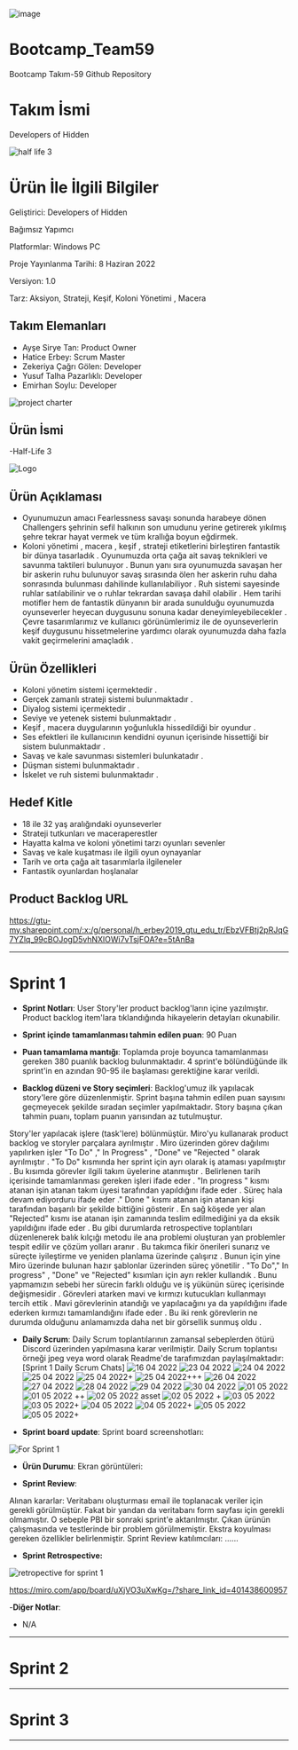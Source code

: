 
![image](https://user-images.githubusercontent.com/80157890/166660531-00b91a4f-ce5f-4bf3-abf5-4ae84620d424.png)


# Bootcamp_Team59
Bootcamp Takım-59 Github Repository
# **Takım İsmi**

Developers of Hidden 

![half life 3](https://user-images.githubusercontent.com/80157890/166817652-27a88400-0250-462a-8cb2-cea1ae1032b1.jpg)



# Ürün İle İlgili Bilgiler
Geliştirici: Developers of Hidden

Bağımsız Yapımcı 

Platformlar: Windows PC

Proje Yayınlanma Tarihi: 8 Haziran 2022

Versiyon: 1.0

Tarz: Aksiyon, Strateji, Keşif, Koloni Yönetimi , Macera 

## Takım Elemanları

- Ayşe Sirye Tan: Product Owner
- Hatice Erbey: Scrum Master
- Zekeriya Çağrı Gölen: Developer
- Yusuf Talha Pazarlıklı: Developer
- Emirhan Soylu: Developer



![project charter](https://user-images.githubusercontent.com/80157890/166656473-cbbaa730-09ce-4ca6-89e7-e4e6263e53e7.png)




## Ürün İsmi

-Half-Life 3


![Logo](https://user-images.githubusercontent.com/80157890/166570132-88d42174-96cf-43f0-9777-b7cc8db63c62.png)


## Ürün Açıklaması

- Oyunumuzun amacı Fearlessness savaşı sonunda harabeye dönen Challengers şehrinin sefil halkının son umudunu yerine getirerek yıkılmış şehre tekrar hayat vermek ve tüm krallığa boyun eğdirmek. 
- Koloni yönetimi , macera , keşif , strateji etiketlerini birleştiren fantastik bir dünya tasarladık . Oyunumuzda orta çağa ait savaş teknikleri ve savunma taktileri bulunuyor . Bunun yanı sıra oyunumuzda savaşan her bir askerin ruhu bulunuyor savaş sırasında ölen her askerin ruhu daha sonrasında bulunması dahilinde kullanılabiliyor . Ruh sistemi sayesinde ruhlar satılabilinir ve o ruhlar tekrardan savaşa dahil olabilir . Hem tarihi motifler hem de fantastik dünyanın bir arada sunulduğu oyunumuzda oyunseverler heyecan duygusunu sonuna kadar deneyimleyebilecekler . Çevre tasarımlarımız ve kullanıcı görünümlerimiz ile de oyunseverlerin keşif duygusunu hissetmelerine yardımcı olarak oyunumuzda daha fazla vakit geçirmelerini amaçladık . 
 

## Ürün Özellikleri

- Koloni yönetim sistemi içermektedir . 
- Gerçek zamanlı strateji sistemi bulunmaktadır . 
- Diyalog sistemi içermektedir . 
- Seviye ve yetenek sistemi bulunmaktadır . 
- Keşif , macera duygularının yoğunlukla hissedildiği bir oyundur . 
- Ses efektleri ile kullanıcının kendidni oyunun içerisinde hissettiği bir sistem bulunmaktadır . 
- Savaş ve kale savunması sistemleri bulunkatadır . 
- Düşman sistemi bulunmaktadır . 
- İskelet ve ruh sistemi bulunmaktadır . 

## Hedef Kitle

- 18 ile 32 yaş aralığındaki oyunseverler 
- Strateji tutkunları ve maceraperestler  
- Hayatta kalma ve koloni yönetimi tarzı oyunları sevenler 
- Savaş ve kale kuşatması ile ilgili oyun oynayanlar 
- Tarih ve orta çağa ait tasarımlarla ilgileneler 
- Fantastik oyunlardan hoşlanalar 

## Product Backlog URL

https://gtu-my.sharepoint.com/:x:/g/personal/h_erbey2019_gtu_edu_tr/EbzVFBtj2pRJqG7YZlq_99cBOJogD5vhNXlOWi7vTsjFOA?e=5tAnBa


---

# Sprint 1

- **Sprint Notları**: User Story'ler product backlog'ların içine yazılmıştır. Product backlog item'lara tıklandığında hikayelerin detayları okunabilir.

- **Sprint içinde tamamlanması tahmin edilen puan**: 90 Puan

- **Puan tamamlama mantığı**: Toplamda proje boyunca tamamlanması gereken 380 puanlık backlog bulunmaktadır. 4 sprint'e bölündüğünde ilk sprint'in en azından 90-95 ile başlaması gerektiğine karar verildi.

- **Backlog düzeni ve Story seçimleri**: Backlog'umuz ilk yapılacak story'lere göre düzenlenmiştir. Sprint başına tahmin edilen puan sayısını geçmeyecek şekilde sıradan seçimler yapılmaktadır. Story başına çıkan tahmin puanı, toplam puanın yarısından az tutulmuştur. 

Story'ler yapılacak işlere (task'lere) bölünmüştür. Miro'yu kullanarak product backlog ve storyler parçalara ayrılmıştır  . Miro üzerinden görev dağılımı yapılırken işler "To Do" ," In Progress" , "Done" ve "Rejected " olarak ayrılmıştır . "To Do" kısmında her sprint için ayrı olarak iş ataması yapılmıştır . Bu kısımda görevler ilgili takım üyelerine atanmıştır . Belirlenen tarih içerisinde tamamlanması gereken işleri ifade eder . "In progress " kısmı atanan işin atanan takım üyesi tarafından yapıldığını ifade eder . Süreç hala devam ediyorduru ifade eder ." Done " kısmı atanan işin atanan kişi tarafından başarılı bir şekilde bittiğini gösterir . En sağ köşede yer alan "Rejected"  kısmı ise atanan işin zamanında teslim edilmediğini ya da eksik yapıldığını ifade eder . Bu gibi durumlarda retrospective toplantıları düzenlenerek balık kılçığı metodu ile ana problemi oluşturan yan problemler tespit edilir ve çözüm yolları aranır . Bu takımca fikir önerileri sunarız ve süreçte iyileştirme ve yeniden planlama üzerinde çalışırız . Bunun için yine Miro üzerinde bulunan hazır şablonlar üzerinden süreç yönetilir . "To Do"," In progress" , "Done" ve "Rejected" kısımları için ayrı rekler kullandık . Bunu yapmamızın sebebi her sürecin farklı olduğu ve iş yükünün süreç içerisinde değişmesidir . Görevleri atarken mavi ve kırmızı kutucukları kullanmayı tercih ettik . Mavi görevlerinin atandığı ve yapılacağını ya da yapıldığını ifade ederken kırmızı tamamlandığını ifade eder . Bu iki renk görevlerin ne durumda olduğunu anlamamızda daha net bir görsellik sunmuş oldu . 

- **Daily Scrum**: Daily Scrum toplantılarının zamansal sebeplerden ötürü Discord üzerinden yapılmasına karar verilmiştir. Daily Scrum toplantısı örneği jpeg veya word olarak Readme'de tarafımızdan paylaşılmaktadır: [Sprint 1 Daily Scrum Chats]
![16 04 2022](https://user-images.githubusercontent.com/80157890/166572267-f879399c-6f77-4bb6-80d0-6971e2013ab9.png)
![23 04 2022](https://user-images.githubusercontent.com/80157890/166572304-b0a4657e-be8e-4fbe-a5ea-3c0e87843c34.png)
![24 04 2022](https://user-images.githubusercontent.com/80157890/166572344-14531ea5-ed9c-4be3-a4f5-1d44ea0df133.png)
![25 04 2022](https://user-images.githubusercontent.com/80157890/166572377-0bbc72f7-18f8-4016-a3c1-afab3a0523f6.png)
![25 04 2022+](https://user-images.githubusercontent.com/80157890/166572396-73e0f321-a87a-44b1-9998-0f5a16d4f9bf.png)
![25 04 2022+++](https://user-images.githubusercontent.com/80157890/166572413-47b487ad-2ca7-489d-9677-2e8b6441db4c.png)
![26 04 2022](https://user-images.githubusercontent.com/80157890/166572436-a8396bcf-4f71-40f6-a1bb-d50b575c992a.png)
![27 04 2022](https://user-images.githubusercontent.com/80157890/166572452-0bff2e00-334b-43f1-8120-4bf508ef1eff.png)
![28 04 2022](https://user-images.githubusercontent.com/80157890/166572488-249390b9-02c1-4aa8-9419-42105797cb0e.png)
![29 04 2022](https://user-images.githubusercontent.com/80157890/166572527-17d0ebd8-6d63-4da2-a2db-4dd5785400f1.png)
![30 04 2022](https://user-images.githubusercontent.com/80157890/166572555-d995be7a-0589-41ac-8ff9-0d2efa75ca43.png)
![01 05 2022](https://user-images.githubusercontent.com/80157890/166572597-807d2ee5-7b66-443e-9bf1-b5d1ceecebdf.png)
![01 05 2022 ++](https://user-images.githubusercontent.com/80157890/166572646-ac740915-a02d-4df0-8010-f93ea4f96b07.png)
![02 05 2022 asset](https://user-images.githubusercontent.com/80157890/166572709-179d42d1-930e-4164-b5f0-19b6c5592465.png)
![02 05 2022 +](https://user-images.githubusercontent.com/80157890/166572730-e1ebddc0-444f-4db7-a596-355fc0aef69a.png)
![03 05 2022](https://user-images.githubusercontent.com/80157890/166572761-eeda7871-70f8-4dc7-a7c2-eda7762a4127.png)
![03 05 2022+](https://user-images.githubusercontent.com/80157890/166573052-9358c083-6924-4a4d-9417-d27a0237180e.png)
![04 05 2022](https://user-images.githubusercontent.com/80157890/166817119-ef84cfd3-845f-4d33-886c-6ade5ae78617.png)
![04 05 2022+](https://user-images.githubusercontent.com/80157890/166817174-8a1c380a-b74b-4917-869b-8d7cb5055e26.png)
![05 05 2022](https://user-images.githubusercontent.com/80157890/167024330-dcde9e1d-399e-494c-b0a2-b7a795475b7b.png)
![05 05 2022+](https://user-images.githubusercontent.com/80157890/167024357-9f9d7cbd-6ca0-4670-bfaa-b52eaf0942f5.png)



- **Sprint board update**: Sprint board screenshotları: 

![For Sprint 1 ](https://user-images.githubusercontent.com/80157890/166707673-4f4ee6e4-fb56-4aee-b8b2-fc4ea5e3b834.png)


- **Ürün Durumu**: Ekran görüntüleri:


- **Sprint Review**: 






Alınan kararlar: 
Veritabanı oluşturması email ile toplanacak veriler için gerekli görülmüştür. Fakat bir yandan da veritabanı form sayfası için gerekli olmamıştır. O sebeple PBI bir sonraki sprint'e aktarılmıştır. Çıkan ürünün çalışmasında ve testlerinde bir problem görülmemiştir. Ekstra koyulması gereken özellikler belirlenmiştir. Sprint Review katılımcıları: ......

- **Sprint Retrospective:**
 
 ![retropective for sprint 1](https://user-images.githubusercontent.com/80157890/167249230-c45a9571-3616-420e-8a44-f2fb3715c2bf.png)
 
 https://miro.com/app/board/uXjVO3uXwKg=/?share_link_id=401438600957
 

-**Diğer Notlar**:
- N/A

---

# Sprint 2


---

# Sprint 3

---
